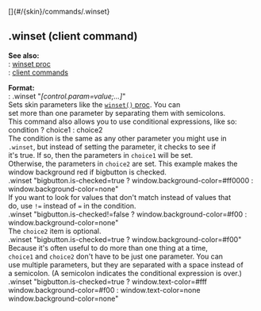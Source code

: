 []{#/{skin}/commands/.winset}    
## .winset (client command)    
**See also:**    
:   [winset proc](ref/proc/winset)    
:   [client commands](ref/%7Bskin%7D/commands)    
<!-- -->    
**Format:**    
:   .winset \"*\[control.param=value;\...\]*\"    
Sets skin parameters like the [`winset()` proc](ref/proc/winset). You can    
set more than one parameter by separating them with semicolons.    
This command also allows you to use conditional expressions, like so:    
    condition ? choice1 : choice2    
The condition is the same as any other parameter you might use in    
`.winset`, but instead of setting the parameter, it checks to see if    
it\'s true. If so, then the parameters in `choice1` will be set.    
Otherwise, the parameters in `choice2` are set. This example makes the    
window background red if bigbutton is checked.    
    .winset "bigbutton.is-checked=true ? window.background-color=#ff0000 : window.background-color=none"    
If you want to look for values that don\'t match instead of values that    
do, use `!=` instead of `=` in the condition.    
    .winset "bigbutton.is-checked!=false ? window.background-color=#f00 : window.background-color=none"    
The `choice2` item is optional.    
    .winset "bigbutton.is-checked=true ? window.background-color=#f00"    
Because it\'s often useful to do more than one thing at a time,    
`choice1` and `choice2` don\'t have to be just one parameter. You can    
use multiple parameters, but they are separated with a space instead of    
a semicolon. (A semicolon indicates the conditional expression is over.)    
    .winset "bigbutton.is-checked=true ? window.text-color=#fff window.background-color=#f00 : window.text-color=none window.background-color=none"  